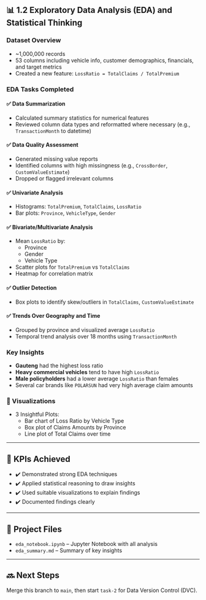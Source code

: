 ## 📊 1.2 Exploratory Data Analysis (EDA) and Statistical Thinking

### Dataset Overview

- ~1,000,000 records
- 53 columns including vehicle info, customer demographics, financials, and target metrics
- Created a new feature: `LossRatio = TotalClaims / TotalPremium`

### EDA Tasks Completed

#### ✅ Data Summarization
- Calculated summary statistics for numerical features
- Reviewed column data types and reformatted where necessary (e.g., `TransactionMonth` to datetime)

#### ✅ Data Quality Assessment
- Generated missing value reports
- Identified columns with high missingness (e.g., `CrossBorder`, `CustomValueEstimate`)
- Dropped or flagged irrelevant columns

#### ✅ Univariate Analysis
- Histograms: `TotalPremium`, `TotalClaims`, `LossRatio`
- Bar plots: `Province`, `VehicleType`, `Gender`

#### ✅ Bivariate/Multivariate Analysis
- Mean `LossRatio` by:
  - Province
  - Gender
  - Vehicle Type
- Scatter plots for `TotalPremium` vs `TotalClaims`
- Heatmap for correlation matrix

#### ✅ Outlier Detection
- Box plots to identify skew/outliers in `TotalClaims`, `CustomValueEstimate`

#### ✅ Trends Over Geography and Time
- Grouped by province and visualized average `LossRatio`
- Temporal trend analysis over 18 months using `TransactionMonth`

### Key Insights

- **Gauteng** had the highest loss ratio
- **Heavy commercial vehicles** tend to have high `LossRatio`
- **Male policyholders** had a lower average `LossRatio` than females
- Several car brands like `POLARSUN` had very high average claim amounts

### 📸 Visualizations

- 3 Insightful Plots:
  - Bar chart of Loss Ratio by Vehicle Type
  - Box plot of Claims Amounts by Province
  - Line plot of Total Claims over time

---

## 🧠 KPIs Achieved

- ✔️ Demonstrated strong EDA techniques
- ✔️ Applied statistical reasoning to draw insights
- ✔️ Used suitable visualizations to explain findings
- ✔️ Documented findings clearly

---

## 📁 Project Files

- `eda_notebook.ipynb` – Jupyter Notebook with all analysis
- `eda_summary.md` – Summary of key insights

---

## 🔜 Next Steps

Merge this branch to `main`, then start `task-2` for Data Version Control (DVC).
